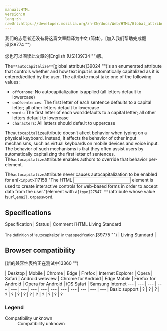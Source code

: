 ```yaml
---
manual:HTML
version:0
lang:zh
rawUrl:https://developer.mozilla.org/zh-CN/docs/Web/HTML/Global_attributes/autocapitalize
---
```




<bdi>我们的志愿者还没有将这篇文章翻译为<bdi>中文 (简体)</bdi>。[加入我们帮助完成翻译]39774 "")<br></br>您也可以阅读此文章的[English (US)]39734 "")版。</bdi>






The`**autocapitalize**`[global attribute]39024 "")is an enumerated attribute that controls whether and how text input is automatically capitalized as it is entered/edited by the user. The attribute must take one of the following values:


* `off`or`none`: No autocapitalization is applied (all letters default to lowercase)
* `on`or`sentences`: The first letter of each sentence defaults to a capital letter; all other letters default to lowercase
* `words`: The first letter of each word defaults to a capital letter; all other letters default to lowercase
* `characters`: All letters should default to uppercase


The`autocapitalize`attribute doesn’t affect behavior when typing on a physical keyboard. Instead, it affects the behavior of other input mechanisms, such as virtual keyboards on mobile devices and voice input. The behavior of such mechanisms is that they often assist users by automatically capitalizing the first letter of sentences. The`autocapitalize`attribute enables authors to override that behavior per-element.



The`autocapitalize`attribute never causes autocapitalization to be enabled for an[`<input>`]17158 "The HTML <input> element is used to create interactive controls for web-based forms in order to accept data from the user.")element with a`[type]27547 "")`attribute whose value is`url`,`email`, or`password`.


## Specifications<a name="Specifications"></a>

Specification | Status | Comment 
[HTML Living Standard<br></br><small>The definition of &#39;autocapitalize&#39; in that specification.</small>]39775 "") | Living Standard |  


## Browser compatibility<a name="Browser_compatibility"></a>
[新的兼容性表格正在测试中<i></i>]3360 "")

 | <abbr>Desktop<i></i></abbr> | <abbr>Mobile<i></i></abbr> 
 | <abbr>Chrome<i></i></abbr> | <abbr>Edge<i></i></abbr> | <abbr>Firefox<i></i></abbr> | <abbr>Internet Explorer<i></i></abbr> | <abbr>Opera<i></i></abbr> | <abbr>Safari<i></i></abbr> | <abbr>Android webview<i></i></abbr> | <abbr>Chrome for Android<i></i></abbr> | <abbr>Edge Mobile<i></i></abbr> | <abbr>Firefox for Android<i></i></abbr> | <abbr>Opera for Android<i></i></abbr> | <abbr>iOS Safari<i></i></abbr> | <abbr>Samsung Internet<i></i></abbr> 
 ---  |  ---  |  ---  |  ---  |  ---  |  ---  |  ---  |  ---  |  ---  |  ---  |  ---  |  ---  |  ---  |  ---  | 
Basic support | <abbr>?</abbr> | <abbr>?</abbr> | <abbr>?</abbr> | <abbr>?</abbr> | <abbr>?</abbr> | <abbr>?</abbr> | <abbr>?</abbr> | <abbr>?</abbr> | <abbr>?</abbr> | <abbr>?</abbr> | <abbr>?</abbr> | <abbr>?</abbr> | <abbr>?</abbr> 


### Legend<a name="Legend"></a>
<dl><dt id=''><abbr>Compatibility unknown</abbr></dt><dd>Compatibility unknown</dd></dl>




